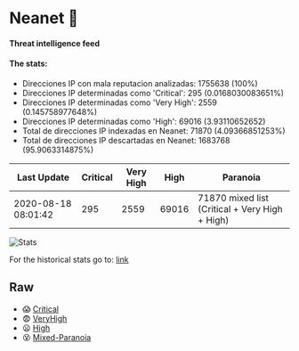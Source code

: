 # Neanet :hocho:
#### Threat intelligence feed
#### The stats:

- Direcciones IP con mala reputacion analizadas: 1755638 (100%)
- Direcciones IP determinadas como 'Critical':  295 (0.0168030083651%)
- Direcciones IP determinadas como 'Very High':  2559 (0.145758977648%)
- Direcciones IP determinadas como 'High':  69016 (3.93110652652)
- Total de direcciones IP indexadas en Neanet:  71870 (4.09366851253%)
- Total de direcciones IP descartadas en Neanet:  1683768 (95.9063314875%)

| Last Update | Critical | Very High | High | Paranoia |
| --- | --- | --- | --- | --- |
| 2020-08-18 08:01:42 | 295 | 2559 | 69016 | 71870 mixed list (Critical + Very High + High)|

![Stats](https://docs.google.com/spreadsheets/d/e/2PACX-1vSnaNMIXVabIpDJjufMlzH7poXnshF3mgd8Is1g9ytUEzVsP5my4Trn8f-xkoLLQ38xpL3HtmUexLo6/pubchart?oid=501124687&format=image)

For the historical stats go to: [link](/stats.csv)
## Raw
- :scream: [Critical](https://raw.githubusercontent.com/JavaGarcia/Neanet/master/blacklists/neanet_critical.txt)
- :fearful: [VeryHigh](https://raw.githubusercontent.com/JavaGarcia/Neanet/master/blacklists/neanet_veryHigh.txtt)
- :frowning: [High](https://raw.githubusercontent.com/JavaGarcia/Neanet/master/blacklists/neanet_high.txt)
- :dizzy_face: [Mixed-Paranoia](https://raw.githubusercontent.com/JavaGarcia/Neanet/master/blacklists/neanet_all.txt)










































































































































































































































































